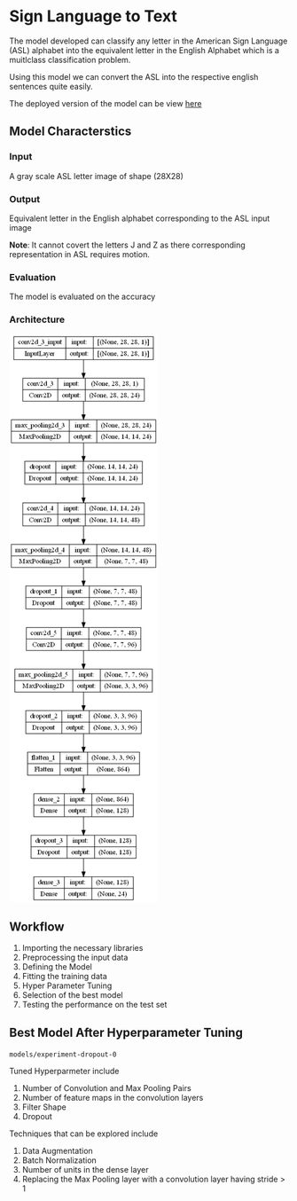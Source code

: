 # Sign Language to Text
The model developed can classify any letter in the American Sign Language (ASL) alphabet into the equivalent letter in the English Alphabet which is a muitlclass classification problem.

Using this model we can convert the ASL into the respective english sentences quite easily.

The deployed version of the model can be view [here](https://sathwick-reddy-m-sign-language-to-text-web-app-6j4rww.streamlitapp.com/)

## Model Characterstics
### Input
A gray scale ASL letter image of shape (28X28)
### Output 
Equivalent letter in the English alphabet corresponding to the ASL input image

**Note**: It cannot covert the letters J and Z as there corresponding representation in ASL requires motion.
### Evaluation
The model is evaluated on the accuracy
### Architecture
![CNN](./model.png)

## Workflow
1. Importing the necessary libraries
2. Preprocessing the input data
3. Defining the Model
4. Fitting the training data
5. Hyper Parameter Tuning
6. Selection of the best model
7. Testing the performance on the test set

## Best Model After Hyperparameter Tuning
`models/experiment-dropout-0`

Tuned Hyperparmeter include
1. Number of Convolution and Max Pooling Pairs
2. Number of feature maps in the convolution layers
3. Filter Shape
4. Dropout


Techniques that can be explored include

1. Data Augmentation
2. Batch Normalization
3. Number of units in the dense layer
4. Replacing the Max Pooling layer with a convolution layer having stride > 1